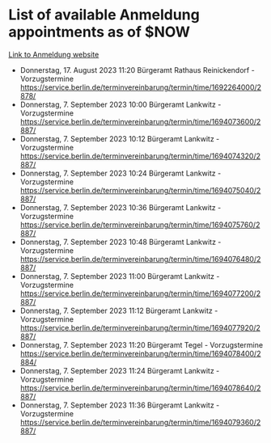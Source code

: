 # List of available Anmeldung appointments as of $NOW
[Link to Anmeldung website](https://service.berlin.de/terminvereinbarung/termin/tag.php?termin=1&anliegen[]=120686&dienstleisterlist=122210,122217,327316,122219,327312,122227,327314,122231,327346,122243,327348,122254,122252,329742,122260,329745,122262,329748,122271,327278,122273,327274,122277,327276,330436,122280,327294,122282,327290,122284,327292,122291,327270,122285,327266,122286,327264,122296,327268,150230,329760,122297,327286,122294,327284,122312,329763,122314,329775,122304,327330,122311,327334,122309,327332,317869,122281,327352,122279,329772,122283,122276,327324,122274,327326,122267,329766,122246,327318,122251,327320,122257,327322,122208,327298,122226,327300&herkunft=http%3A%2F%2Fservice.berlin.de%2Fdienstleistung%2F120686%2F)
- Donnerstag, 17. August 2023 11:20 Bürgeramt Rathaus Reinickendorf - Vorzugstermine https://service.berlin.de/terminvereinbarung/termin/time/1692264000/2878/
- Donnerstag, 7. September 2023 10:00 Bürgeramt Lankwitz - Vorzugstermine https://service.berlin.de/terminvereinbarung/termin/time/1694073600/2887/
- Donnerstag, 7. September 2023 10:12 Bürgeramt Lankwitz - Vorzugstermine https://service.berlin.de/terminvereinbarung/termin/time/1694074320/2887/
- Donnerstag, 7. September 2023 10:24 Bürgeramt Lankwitz - Vorzugstermine https://service.berlin.de/terminvereinbarung/termin/time/1694075040/2887/
- Donnerstag, 7. September 2023 10:36 Bürgeramt Lankwitz - Vorzugstermine https://service.berlin.de/terminvereinbarung/termin/time/1694075760/2887/
- Donnerstag, 7. September 2023 10:48 Bürgeramt Lankwitz - Vorzugstermine https://service.berlin.de/terminvereinbarung/termin/time/1694076480/2887/
- Donnerstag, 7. September 2023 11:00 Bürgeramt Lankwitz - Vorzugstermine https://service.berlin.de/terminvereinbarung/termin/time/1694077200/2887/
- Donnerstag, 7. September 2023 11:12 Bürgeramt Lankwitz - Vorzugstermine https://service.berlin.de/terminvereinbarung/termin/time/1694077920/2887/
- Donnerstag, 7. September 2023 11:20 Bürgeramt Tegel - Vorzugstermine https://service.berlin.de/terminvereinbarung/termin/time/1694078400/2884/
- Donnerstag, 7. September 2023 11:24 Bürgeramt Lankwitz - Vorzugstermine https://service.berlin.de/terminvereinbarung/termin/time/1694078640/2887/
- Donnerstag, 7. September 2023 11:36 Bürgeramt Lankwitz - Vorzugstermine https://service.berlin.de/terminvereinbarung/termin/time/1694079360/2887/
